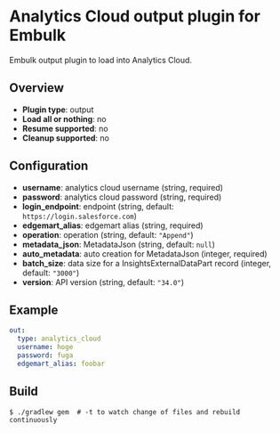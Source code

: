 # Analytics Cloud output plugin for Embulk

Embulk output plugin to load into Analytics Cloud.

## Overview

* **Plugin type**: output
* **Load all or nothing**: no
* **Resume supported**: no
* **Cleanup supported**: no

## Configuration

- **username**: analytics cloud username (string, required)
- **password**: analytics cloud password (string, required)
- **login_endpoint**: endpoint (string, default: `https://login.salesforce.com`)
- **edgemart_alias**: edgemart alias (string, required)
- **operation**: operation (string, default: `"Append"`)
- **metadata_json**: MetadataJson (string, default: `null`)
- **auto_metadata**: auto creation for MetadataJson (integer, required)
- **batch_size**: data size for a InsightsExternalDataPart record (integer, default: `"3000"`)
- **version**: API version (string, default: `"34.0"`)

## Example

```yaml
out:
  type: analytics_cloud
  username: hoge
  password: fuga
  edgemart_alias: foobar
```


## Build

```
$ ./gradlew gem  # -t to watch change of files and rebuild continuously
```
